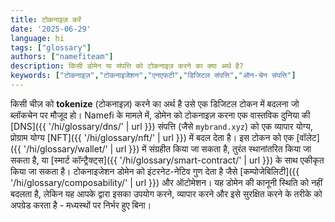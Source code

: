 ```yaml
---
title: टोकनाइज़ करें
date: '2025-06-29'
language: hi
tags: ["glossary"]
authors: ["namefiteam"]
description: किसी डोमेन या संपत्ति को टोकनाइज़ करने का क्या अर्थ है?
keywords: ["टोकनाइज़","टोकनाइजेशन","एनएफटी","डिजिटल संपत्ति","ऑन-चेन संपत्ति"]
---
```



किसी चीज़ को **tokenize** (टोकनाइज़) करने का अर्थ है उसे एक डिजिटल टोकन में बदलना जो ब्लॉकचेन पर मौजूद हो। Namefi के मामले में, डोमेन को टोकनाइज़ करना एक वास्तविक दुनिया की [DNS]({{ '/hi/glossary/dns/' | url }}) संपत्ति (जैसे `mybrand.xyz`) को एक व्यापार योग्य, प्रोग्राम योग्य [NFT]({{ '/hi/glossary/nft/' | url }}) में बदल देता है। इस टोकन को एक [वॉलेट]({{ '/hi/glossary/wallet/' | url }}) में संग्रहीत किया जा सकता है, तुरंत स्थानांतरित किया जा सकता है, या [स्मार्ट कॉन्ट्रैक्ट्स]({{ '/hi/glossary/smart-contract/' | url }}) के साथ एकीकृत किया जा सकता है। टोकनाइजेशन डोमेन को इंटरनेट-नेटिव गुण देता है जैसे [कम्पोजेबिलिटी]({{ '/hi/glossary/composability/' | url }}) और ऑटोमेशन। यह डोमेन की कानूनी स्थिति को नहीं बदलता है, लेकिन यह आपके द्वारा इसका उपयोग करने, व्यापार करने और इसे सुरक्षित करने के तरीके को अपग्रेड करता है - मध्यस्थों पर निर्भर हुए बिना।